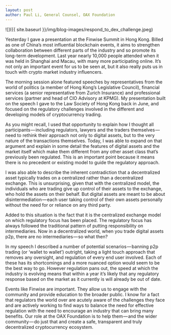 ```yaml
---
layout: post
author: Paul Li, General Counsel, OAX Foundation
---
```


![]({{ site.baseurl }}/img/blog-images/respond_to_dex_challenge.jpeg)

Yesterday I gave a presentation at the Finwise Summit in Hong Kong. Billed as one of China’s most influential blockchain events, it aims to strengthen collaboration between different parts of the industry and so promote its long-term development. Last year nearly 10,000 people attended when it was held in Shanghai and Macau, with many more participating online. It’s not only an important event for us to be seen at, but it also really puts us in touch with crypto market industry influencers.

The morning session alone featured speeches by representatives from the world of politics (a member of Hong Kong’s Legislative Council), financial services (a senior representative from Zurich Insurance) and professional services (partner and head of CIO Advisory at KPMG). My presentation built on the speech I gave to the Law Society of Hong Kong back in June, and focused on the regulatory challenges involved in the different and developing models of cryptocurrency trading.

As you might recall, I used that opportunity to explain how I thought all participants — including regulators, lawyers and the traders themselves — need to rethink their approach not only to digital assets, but to the very nature of the transactions themselves. Today, I was able to expand on that argument and explain in some detail the features of digital assets and the market itself which make them different from any other asset class that’s previously been regulated. This is an important point because it means there is no precedent or existing model to guide the regulatory approach.

I was also able to describe the inherent contradiction that a decentralized asset typically trades on a centralized rather than a decentralized exchange. This is unsurprising, given that with the centralized model, the individuals who are trading give up control of their assets to the exchange, who hold the assets on their behalf. But digital assets are meant to be about disintermediation — each user taking control of their own assets personally without the need for or reliance on any third party.

Added to this situation is the fact that it is the centralized exchange model on which regulatory focus has been placed. The regulatory focus has always followed the traditional pattern of putting responsibility on intermediaries. Now in a decentralized world, when you trade digital assets p2p, there are no intermediaries — so what then?

In my speech I described a number of potential scenarios — banning p2p trading (or ‘wallet to wallet’) outright, taking a light touch approach that removes any oversight, and regulation of every end user involved. Each of these has its shortcomings and a more nuanced option would seem to be the best way to go. However regulation pans out, the speed at which the industry is evolving means that within a year it’s likely that any regulatory response based on the market as it currently is will already be out of date.

Events like Finwise are important. They allow us to engage with the community and provide education to the broader public. I know for a fact that regulators the world over are acutely aware of the challenges they face and are actively working to find ways to balance the need for effective regulation with the need to encourage an industry that can bring many benefits. Our role at the OAX Foundation is to help them — and the wider community — do just that and create a safe, transparent and truly decentralized cryptocurrency ecosystem.
